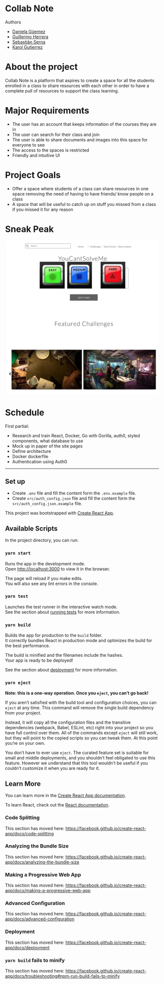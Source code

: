 # Collab Note

Authors

- [Daniela Güemez](https://github.com/Guemez)
- [Guillermo Herrera](https://github.com/memoherreraacosta)
- [Sebastián Serna](https://github.com/sernap97)
- [Karol Gutierrez](https://github.com/karol22)


# About the project
Collab Note is a platform that aspires to create a space for all the students enrolled in a class to share resources with each other in order to have a complete pull of resources to support the class learning. 


# Major Requirements
- The user has an account that keeps information of the courses they are in
- The user can search for their class and join
- The user is able to share documents and images into this space for everyone to see
- The access to the spaces is restricted
- Friendly and intuitive UI

# Project Goals
- Offer a space where students of a class can share resources in one space removing the need of having to have friends/ know people on a class
- A space that will be useful to catch up on stuff you missed from a class if you missed it for any reason



# Sneak Peak
![](files/images/mockup_lab-web.png)


# Schedule
First partial:  
- Research and train React, Docker, Go with Gorilla, auth0, styled components, what database to use
- Mock up in paper of the site pages
- Define architecture
- Docker dockerfile
- Authentication using Auth0

-------------------------------------------------------------------------
## Set up

- Create `.env` file and fill the content form the `.env.example` file.
- Create `src/auth_config.json` file and fill the content form the `src/auth_config.json.example` file.

This project was bootstrapped with [Create React App](https://github.com/facebook/create-react-app).

## Available Scripts

In the project directory, you can run:

### `yarn start`

Runs the app in the development mode.<br />
Open [http://localhost:3000](http://localhost:3000) to view it in the browser.

The page will reload if you make edits.<br />
You will also see any lint errors in the console.

### `yarn test`

Launches the test runner in the interactive watch mode.<br />
See the section about [running tests](https://facebook.github.io/create-react-app/docs/running-tests) for more information.

### `yarn build`

Builds the app for production to the `build` folder.<br />
It correctly bundles React in production mode and optimizes the build for the best performance.

The build is minified and the filenames include the hashes.<br />
Your app is ready to be deployed!

See the section about [deployment](https://facebook.github.io/create-react-app/docs/deployment) for more information.

### `yarn eject`

**Note: this is a one-way operation. Once you `eject`, you can’t go back!**

If you aren’t satisfied with the build tool and configuration choices, you can `eject` at any time. This command will remove the single build dependency from your project.

Instead, it will copy all the configuration files and the transitive dependencies (webpack, Babel, ESLint, etc) right into your project so you have full control over them. All of the commands except `eject` will still work, but they will point to the copied scripts so you can tweak them. At this point you’re on your own.

You don’t have to ever use `eject`. The curated feature set is suitable for small and middle deployments, and you shouldn’t feel obligated to use this feature. However we understand that this tool wouldn’t be useful if you couldn’t customize it when you are ready for it.

## Learn More

You can learn more in the [Create React App documentation](https://facebook.github.io/create-react-app/docs/getting-started).

To learn React, check out the [React documentation](https://reactjs.org/).

### Code Splitting

This section has moved here: https://facebook.github.io/create-react-app/docs/code-splitting

### Analyzing the Bundle Size

This section has moved here: https://facebook.github.io/create-react-app/docs/analyzing-the-bundle-size

### Making a Progressive Web App

This section has moved here: https://facebook.github.io/create-react-app/docs/making-a-progressive-web-app

### Advanced Configuration

This section has moved here: https://facebook.github.io/create-react-app/docs/advanced-configuration

### Deployment

This section has moved here: https://facebook.github.io/create-react-app/docs/deployment

### `yarn build` fails to minify

This section has moved here: https://facebook.github.io/create-react-app/docs/troubleshooting#npm-run-build-fails-to-minify

